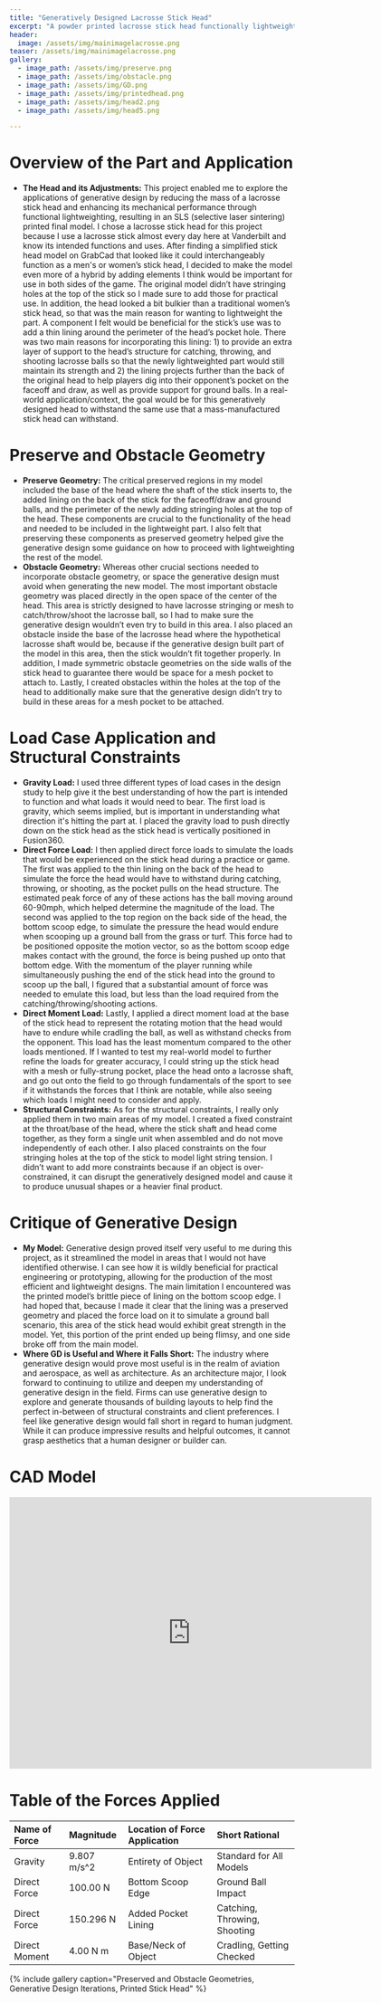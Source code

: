 ```yaml
---
title: "Generatively Designed Lacrosse Stick Head"
excerpt: "A powder printed lacrosse stick head functionally lightweighted through generative design"
header:
  image: /assets/img/mainimagelacrosse.png  
teaser: /assets/img/mainimagelacrosse.png 
gallery:
  - image_path: /assets/img/preserve.png
  - image_path: /assets/img/obstacle.png
  - image_path: /assets/img/GD.png
  - image_path: /assets/img/printedhead.png
  - image_path: /assets/img/head2.png
  - image_path: /assets/img/head5.png

---
```


# Overview of the Part and Application

* **The Head and its Adjustments:** This project enabled me to explore the applications of generative design by reducing the mass of a lacrosse stick head and enhancing its mechanical performance through functional lightweighting, resulting in an SLS (selective laser sintering) printed final model. I chose a lacrosse stick head for this project because I use a lacrosse stick almost every day here at Vanderbilt and know its intended functions and uses. After finding a simplified stick head model on GrabCad that looked like it could interchangeably function as a men's or women’s stick head, I decided to make the model even more of a hybrid by adding elements I think would be important for use in both sides of the game. The original model didn’t have stringing holes at the top of the stick so I made sure to add those for practical use. In addition, the head looked a bit bulkier than a traditional women’s stick head, so that was the main reason for wanting to lightweight the part. A component I felt would be beneficial for the stick’s use was to add a thin lining around the perimeter of the head’s pocket hole. There was two main reasons for incorporating this lining: 1) to provide an extra layer of support to the head’s structure for catching, throwing, and shooting lacrosse balls so that the newly lightweighted part would still maintain its strength and 2) the lining projects further than the back of the original head to help players dig into their opponent’s pocket on the faceoff and draw, as well as provide support for ground balls. In a real-world application/context, the goal would be for this generatively designed head to withstand the same use that a mass-manufactured stick head can withstand.  

# Preserve and Obstacle Geometry

* **Preserve Geometry:** The critical preserved regions in my model included the base of the head where the shaft of the stick inserts to, the added lining on the back of the stick for the faceoff/draw and ground balls, and the perimeter of the newly adding stringing holes at the top of the head. These components are crucial to the functionality of the head and needed to be included in the lightweight part. I also felt that preserving these components as preserved geometry helped give the generative design some guidance on how to proceed with lightweighting the rest of the model.
* **Obstacle Geometry:** Whereas other crucial sections needed to incorporate obstacle geometry, or space the generative design must avoid when generating the new model. The most important obstacle geometry was placed directly in the open space of the center of the head. This area is strictly designed to have lacrosse stringing or mesh to catch/throw/shoot the lacrosse ball, so I had to make sure the generative design wouldn’t even try to build in this area. I also placed an obstacle inside the base of the lacrosse head where the hypothetical lacrosse shaft would be, because if the generative design built part of the model in this area, then the stick wouldn’t fit together properly. In addition, I made symmetric obstacle geometries on the side walls of the stick head to guarantee there would be space for a mesh pocket to attach to. Lastly, I created obstacles within the holes at the top of the head to additionally make sure that the generative design didn’t try to build in these areas for a mesh pocket to be attached. 

# Load Case Application and Structural Constraints 

* **Gravity Load:** I used three different types of load cases in the design study to help give it the best understanding of how the part is intended to function and what loads it would need to bear. The first load is gravity, which seems implied, but is important in understanding what direction it's hitting the part at. I placed the gravity load to push directly down on the stick head as the stick head is vertically positioned in Fusion360. 
* **Direct Force Load:** I then applied direct force loads to simulate the loads that would be experienced on the stick head during a practice or game. The first was applied to the thin lining on the back of the head to simulate the force the head would have to withstand during catching, throwing, or shooting, as the pocket pulls on the head structure. The estimated peak force of any of these actions has the ball moving around 60-90mph, which helped determine the magnitude of the load.
The second was applied to the top region on the back side of the head, the bottom scoop edge, to simulate the pressure the head would endure when scooping up a ground ball from the grass or turf. This force had to be positioned opposite the motion vector, so as the bottom scoop edge makes contact with the ground, the force is being pushed up onto that bottom edge. With the momentum of the player running while simultaneously pushing the end of the stick head into the ground to scoop up the ball, I figured that a substantial amount of force was needed to emulate this load, but less than the load required from the catching/throwing/shooting actions. 
* **Direct Moment Load:** Lastly, I applied a direct moment load at the base of the stick head to represent the rotating motion that the head would have to endure while cradling the ball, as well as withstand checks from the opponent. This load has the least momentum compared to the other loads mentioned. 
If I wanted to test my real-world model to further refine the loads for greater accuracy, I could string up the stick head with a mesh or fully-strung pocket, place the head onto a lacrosse shaft, and go out onto the field to go through fundamentals of the sport to see if it withstands the forces that I think are notable, while also seeing which loads I might need to consider and apply. 
* **Structural Constraints:** As for the structural constraints, I really only applied them in two main areas of my model. I created a fixed constraint at the throat/base of the head, where the stick shaft and head come together, as they form a single unit when assembled and do not move independently of each other. I also placed constraints on the four stringing holes at the top of the stick to model light string tension. I didn’t want to add more constraints because if an object is over-constrained, it can disrupt the generatively designed model and cause it to produce unusual shapes or a heavier final product. 

# Critique of Generative Design 

* **My Model:** Generative design proved itself very useful to me during this project, as it streamlined the model in areas that I would not have identified otherwise. I can see how it is wildly beneficial for practical engineering or prototyping, allowing for the production of the most efficient and lightweight designs. The main limitation I encountered was the printed model’s brittle piece of lining on the bottom scoop edge. I had hoped that, because I made it clear that the lining was a preserved geometry and placed the force load on it to simulate a ground ball scenario, this area of the stick head would exhibit great strength in the model. Yet, this portion of the print ended up being flimsy, and one side broke off from the main model. 
* **Where GD is Useful and Where it Falls Short:** The industry where generative design would prove most useful is in the realm of aviation and aerospace, as well as architecture. As an architecture major, I look forward to continuing to utilize and deepen my understanding of generative design in the field. Firms can use generative design to explore and generate thousands of building layouts to help find the perfect in-between of structural constraints and client preferences. I feel like generative design would fall short in regard to human judgment. While it can produce impressive results and helpful outcomes, it cannot grasp aesthetics that a human designer or builder can. 

# CAD Model
<iframe src="https://vanderbilt643.autodesk360.com/g/shares/SH286ddQT78850c0d8a4168e4592a124b886?
mode=embed" width="640" height="480" allowfullscreen="true" webkitallowfullscreen="true" mozallowfullscreen="true"  frameborder="0"></iframe> 

# Table of the Forces Applied

| Name of Force | Magnitude | Location of Force Application | Short Rational |
| :-- | :-- | :-- | :-- | 
| Gravity | 9.807 m/s^2 | Entirety of Object | Standard for All Models
| Direct Force | 100.00 N | Bottom Scoop Edge | Ground Ball Impact 
| Direct Force | 150.296 N | Added Pocket Lining | Catching, Throwing, Shooting
| Direct Moment | 4.00 N m | Base/Neck of Object | Cradling, Getting Checked

{% include gallery caption="Preserved and Obstacle Geometries, Generative Design Iterations, Printed Stick Head" %}

